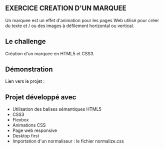 ## EXERCICE CREATION D'UN MARQUEE

Un marquee est un effet d'animation pour les pages Web utilisé pour créer du texte et / ou des images à défilement horizontal ou vertical.

## Le challenge

Création d'un marquee en HTML5 et CSS3.

## Démonstration

Lien vers le projet :

## Projet développé avec

- Utilisation des balises sémantiques HTML5
- CSS3
- Flexbox
- Animations CSS
- Page web responsive
- Desktop first
- Importation d'un normaliseur : le fichier normalize.css
